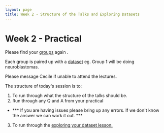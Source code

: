 ```yaml
---
layout: page
title: Week 2 - Structure of the Talks and Exploring Datasets
---
```


Week 2 - Practical
=====================

Please find your [groups](https://theheking.github.io/babs-rna-seq/key_info/) again .

Each group is paired up with a [dataset](https://theheking.github.io/babs-rna-seq/practical_overview/sample_datasets/) eg. Group 1 will be doing neuroblastomas. 

Please message Cecile if unable to attend the lectures. 

The structure of today's session is to:

1. To run through what the structure of the talks should be. 
2. Run through any Q and A from your practical
- *** If you are having issues please bring up any errors. If we don't know the answer we can work it out. ***
3. To run through the [exploring your dataset lesson.](https://theheking.github.io/babs-rna-seq/practical_overview/Week2_Exploring_Dataset/)

